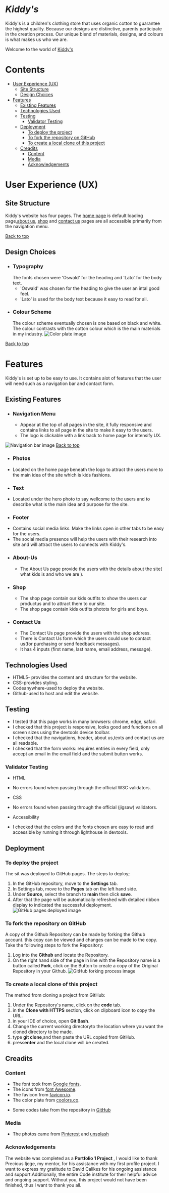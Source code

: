 # **_Kiddy's_** <!-- omit in toc -->

Kiddy's is a children's clothing store that uses organic cotton to guarantee the highest quality. Because our designs are distinctive, parents participate in the creation process. Our unique blend of materials, designs, and colours is what makes us who we are.

Welcome to the world of <a href="https://menna-shamloul.github.io/Kiddys" target="_blank" rel="noopener">Kiddy's</a>

# Contents <!-- omit in toc --> 
- [User Experience (UX)](#user-experience-ux)
  - [Site Structure](#site-structure)
  - [Design Choices](#design-choices)
- [Features](#features)
  - [Existing Features](#existing-features)
  - [Technologies Used](#technologies-used)
  - [Testing](#testing)
    - [Validator Testing](#validator-testing)
  - [Deployment](#deployment)
    - [To deploy the project](#to-deploy-the-project)
    - [To fork the repository on GitHub](#to-fork-the-repository-on-github)
    - [To create a local clone of this project](#to-create-a-local-clone-of-this-project)
  - [Creadits](#creadits)
    - [Content](#content)
    - [Media](#media)
    - [Acknowledgements](#acknowledgements)
# User Experience (UX)
## Site Structure
Kiddy's website has four pages. The [home page](index.html) is default loading page,[about us](aboutus.html), [shop](shop.html) and [contact us](Contactus.html) pages are all accessible primarily from the navigation menu.

[Back to top](<#contents>)
## Design Choices

 * ### Typography
      The fonts chosen were 'Oswald' for the heading and 'Lato' for the body text.
     * 'Oswald' was chosen for the heading to give the user an intal good feel.
      * 'Lato' is used for the body text because it easy to read for all.
 * ### Colour Scheme 
      The colour scheme eventually chosen is one based on black and white. The colour contrasts with the cotton colour which is the main materials in my industry.
   ![Color plate image](assets/readme_images/colourscheme.jpg)

[Back to top](<#contents>)
# Features
Kiddy's is set up to be easy to use. It contains alot of features that the user will need such as a navigation bar and contact form. 
## Existing Features
  * ### Navigation Menu
  
    * Appear at the top of all pages in the site, it fully responsive and contains links to all page in the site to make it easy to the users.
    * The logo is clickable with a link back to home page for intensify UX.
  
  ![Navigation bar image]()
  [Back to top](<#contents>)
  * ### Photos
  * Located on the home page beneath the logo to attract the users more to the main idea of the site which is kids fashions.
  * ### Text
  * Located under the hero photo to say wellcome to the users and to describe what is the main idea and purpose for the site.
  * ### Footer
  * Contains social media links. Make the links open in other tabs to be easy for the users.
  * The social media presence will help the users with their research into site and will attract the users to connects with Kiddy's.
* ### About-Us
  * The About Us page provide the users with the details about the site( what kids is and who we are ).
* ### Shop
  * The shop page contain our kids outfits to show the users our productus and to attract them to our site.
  * The shop page contain kids outfits photots for girls and boys.
* ### Contact Us
  * The Contact Us page provide the users with  the shop address.
  * There is Contact Us form which the users could use to contact us(for purchasing or send feedback messages).
  * It  has 4 inputs (first name, last name, email address, message).
## Technologies Used
 * HTML5- provides the content and structure for the website.
 * CSS-provides styling.
 * Codeanywhere-used to deploy the website.
 * Github-used to host and edit the website.
## Testing
 * I tested that this page works in many browsers: chrome, edge, safari.
 * I checked that this project is responsive, looks good and functions on all screen sizes using the devtools device toolbar.
 * I checked that the navigations, header, about us,texts and contact us are all readable.
 * I checked that the form works: requires entries in every field, only accept an email in the email field and the submit button works.
### Validator Testing

 * HTML
  * No errors found when passing through the official W3C validators.
  
 * CSS
  * No errors found when passing through the official (jigsaw) validators.
  
 * Accessibility
  * I checked that the colors and the fonts chosen are easy to read and accessible by running it through lighthouse in devtools.
   
## Deployment
### To deploy the project
The sit was deployed to GitHub pages. The steps to deploy;
 1. In the GitHub repository, move to the **Settings** tab.
 2. In Settings tab, move to the **Pages** tab on the left hand side.
 3. Under **Source**, select the branch to **main** then click **save**.
 4. After that the page will be automatically refreshed with detailed ribbon display to indicated the successful deployment.
![GitHub pages deployed image]()
###  To fork the repository on GitHub
A copy of the Github Repository can be made by forking the Github account. this copy can be viewed and changes can be made to the copy. Take the following steps to fork the Repository:

1. Log into the **Github** and locate the Repository.
2. On the right hand side of the page in line with the Repository name is a button called **Fork**, click on the Button to create a copy of the Original Repository in your Github.
![GitHub forking process image]()
### To create a local clone of this project
The method from cloning a project from GitHub:

1. Under the Repository's name, click on the **code** tab.
2. in the **Clone with HTTPS** section, click on clipboard icon to copy the URL.
3. in your IDE of choice, open **Git Bash**.
4. Change the current working directoryto the location where you want the cloned directory to be made.
5. type **git clone**,and then paste the URL copied from GitHub.
6. press**enter** and the local clone will be created.

## Creadits
### Content

* The font took from [Google fonts](https://fonts.google.com).
* The icons from [font Awesome](https://fontawesome.com/).
* The favicon from [favicon.io](https://favicon.io/).
* The color plate from [coolors.co](http://Coolors.co).
- Some codes take from the repository in [GitHub](https://github.com/Code-Institute-Solutions/love-running-v3/blob/main/7.2-styling-the-form/assets/css/style.css)


### Media

- The photos came from [Pinterest](https://www.pinterest.com) and [unsplash](https://unsplash.com)

### Acknowledgements
The website was completed as a **Portfolio 1 Project** , I would like to thank Precious Ijege, my mentor, for his assistance with my first profile project. I want to express my gratitude to David Calikes for his ongoing assistance and support.Additionally, the entire Code institute for their helpful advice and ongoing support. Without you, this project would not have been finished, thus I want to thank you all.
